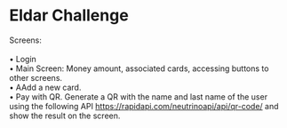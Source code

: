 # Eldar Challenge
Screens:
<br>
<br>
• Login<br>
• Main Screen: Money amount, associated cards, accessing buttons to other screens.<br>
• AAdd a new card.<br>
• Pay with QR. Generate a QR with the name and last name of the user using the following API
https://rapidapi.com/neutrinoapi/api/qr-code/ and show the result on the screen.
